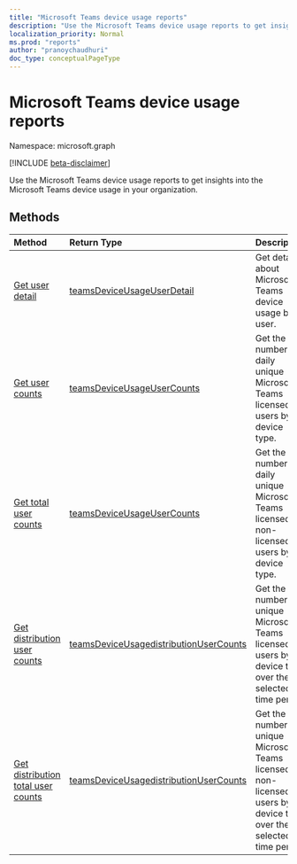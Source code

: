 ```yaml
---
title: "Microsoft Teams device usage reports"
description: "Use the Microsoft Teams device usage reports to get insights into the Microsoft Teams device usage in your organization. "
localization_priority: Normal
ms.prod: "reports"
author: "pranoychaudhuri"
doc_type: conceptualPageType
---
```


# Microsoft Teams device usage reports

Namespace: microsoft.graph

[!INCLUDE [beta-disclaimer](../../includes/beta-disclaimer.md)]

Use the Microsoft Teams device usage reports to get insights into the Microsoft Teams device usage in your organization. 

## Methods

| Method                                                       | Return Type                                                  | Description                                                  |
| :----------------------------------------------------------- | :----------------------------------------------------------- | :----------------------------------------------------------- |
| [Get user detail](../api/reportroot-getteamsdeviceusageuserdetail.md) | [teamsDeviceUsageUserDetail](../resources/teamsdeviceusageuserdetail.md) | Get details about Microsoft Teams device usage by user.      |
| [Get user counts](../api/reportroot-getteamsdeviceusageusercounts.md) | [teamsDeviceUsageUserCounts](../resources/teamsdeviceusageusercounts.md) | Get the number of daily unique Microsoft Teams licensed users by device type. |
| [Get total user counts](../api/reportroot-getteamsdeviceusagetotalusercounts.md) | [teamsDeviceUsageUserCounts](../resources/teamsdeviceusageusercounts.md) | Get the number of daily unique Microsoft Teams licensed or non-licensed users by device type. |
| [Get distribution user counts](../api/reportroot-getteamsdeviceusagedistributionusercounts.md) | [teamsDeviceUsagedistributionUserCounts](../resources/teamsdeviceusagedistributionusercounts.md) | Get the number of unique Microsoft Teams licensed users by device type over the selected time period. |
| [Get distribution total user counts](../api/reportroot-getteamsdeviceusagedistributiontotalusercounts.md) | [teamsDeviceUsagedistributionUserCounts](../resources/teamsdeviceusagedistributionusercounts.md) | Get the number of unique Microsoft Teams licensed or non-licensed users by device type over the selected time period. |
